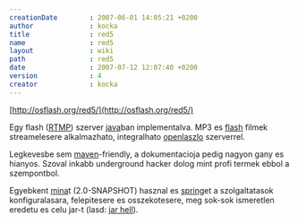 ```yaml
---
creationDate        : 2007-06-01 14:05:21 +0200 
author              : kocka 
title               : red5 
name                : red5 
layout              : wiki 
path                : red5 
date                : 2007-07-12 12:07:40 +0200 
version             : 4 
creator             : kocka 
---
```

[http://osflash.org/red5/](http://osflash.org/red5/)

Egy flash ([RTMP](rtmp.html)) szerver [java](java.html)ban implementalva. MP3 es [flash](flash.html) filmek streamelesere alkalmazhato, integralhato [openlaszlo](openlaszlo.html) szerverrel.

Legkevesbe sem [maven](maven.html)-friendly, a dokumentacioja pedig nagyon gany es hianyos. Szoval inkabb underground hacker dolog mint profi termek ebbol a szempontbol.

Egyebkent [mina](mina.html)t (2.0-SNAPSHOT) hasznal es [spring](spring.html)et a szolgaltatasok konfiguralasara, felepitesere es osszekotesere, meg sok-sok ismeretlen eredetu es celu jar-t (lasd: [jar hell](Missing.html)).


